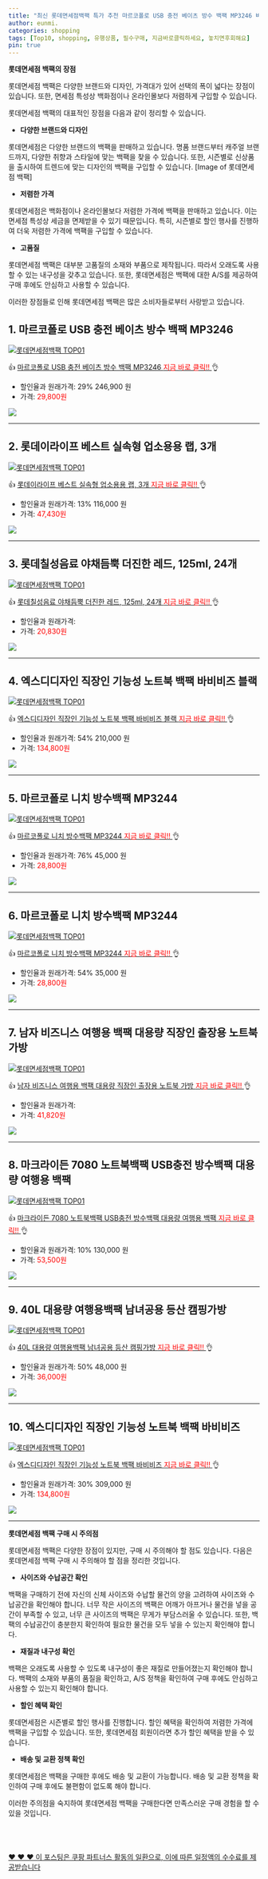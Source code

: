 ```yaml
---
title: "최신 롯데면세점백팩 특가 추천 마르코폴로 USB 충전 베이츠 방수 백팩 MP3246 비교 장점"
author: eunmi.
categories: shopping
tags: [Top10, shopping, 유행상품, 필수구매, 지금바로클릭하세요, 놓치면후회해요]
pin: true
---
```

**롯데면세점 백팩의 장점**

롯데면세점 백팩은 다양한 브랜드와 디자인, 가격대가 있어 선택의 폭이 넓다는 장점이 있습니다. 또한, 면세점 특성상 백화점이나 온라인몰보다 저렴하게 구입할 수 있습니다.

롯데면세점 백팩의 대표적인 장점을 다음과 같이 정리할 수 있습니다.

* **다양한 브랜드와 디자인**

롯데면세점은 다양한 브랜드의 백팩을 판매하고 있습니다. 명품 브랜드부터 캐주얼 브랜드까지, 다양한 취향과 스타일에 맞는 백팩을 찾을 수 있습니다. 또한, 시즌별로 신상품을 출시하여 트렌드에 맞는 디자인의 백팩을 구입할 수 있습니다.
[Image of 롯데면세점 백팩]

* **저렴한 가격**

롯데면세점은 백화점이나 온라인몰보다 저렴한 가격에 백팩을 판매하고 있습니다. 이는 면세점 특성상 세금을 면제받을 수 있기 때문입니다. 특히, 시즌별로 할인 행사를 진행하여 더욱 저렴한 가격에 백팩을 구입할 수 있습니다.

* **고품질**

롯데면세점 백팩은 대부분 고품질의 소재와 부품으로 제작됩니다. 따라서 오래도록 사용할 수 있는 내구성을 갖추고 있습니다. 또한, 롯데면세점은 백팩에 대한 A/S를 제공하여 구매 후에도 안심하고 사용할 수 있습니다.

이러한 장점들로 인해 롯데면세점 백팩은 많은 소비자들로부터 사랑받고 있습니다.

   

## 1. 마르코폴로 USB 충전 베이츠 방수 백팩 MP3246

[![롯데면세점백팩 TOP01](https://thumbnail10.coupangcdn.com/thumbnails/remote/230x230ex/image/retail/images/64258486351563-421b82a0-a0b8-4170-9504-fd319e1c99f3.jpg)](https://link.coupang.com/re/AFFSDP?lptag=AF3617701&subid=GithubCoopas&pageKey=4971557378&traceid=V0-153&itemId=6601017652&vendorItemId=73894942981)


👍 [마르코폴로 USB 충전 베이츠 방수 백팩 MP3246 <font color=red> 지금 바로 클릭!! </font> ](https://link.coupang.com/re/AFFSDP?lptag=AF3617701&subid=GithubCoopas&pageKey=4971557378&traceid=V0-153&itemId=6601017652&vendorItemId=73894942981) 👌 


- 할인율과 원래가격: 29%  246,900   원
- 가격: <span style='color:red'>29,800원</span>

[![](/discount_price.png)](https://link.coupang.com/re/AFFSDP?lptag=AF3617701&subid=GithubCoopas&pageKey=4971557378&traceid=V0-153&itemId=6601017652&vendorItemId=73894942981)

---


   

## 2. 롯데이라이프 베스트 실속형 업소용용 랩, 3개

[![롯데면세점백팩 TOP01](https://thumbnail9.coupangcdn.com/thumbnails/remote/230x230ex/image/retail/images/a0cfd2af-576d-47b3-b335-b9ebc5a64df64531226834137988574.png)](https://link.coupang.com/re/AFFSDP?lptag=AF3617701&subid=GithubCoopas&pageKey=6258272891&traceid=V0-153&itemId=19850510572&vendorItemId=86951717893)


👍 [롯데이라이프 베스트 실속형 업소용용 랩, 3개 <font color=red> 지금 바로 클릭!! </font> ](https://link.coupang.com/re/AFFSDP?lptag=AF3617701&subid=GithubCoopas&pageKey=6258272891&traceid=V0-153&itemId=19850510572&vendorItemId=86951717893) 👌 


- 할인율과 원래가격: 13%  116,000   원
- 가격: <span style='color:red'>47,430원</span>

[![](/discount_price.png)](https://link.coupang.com/re/AFFSDP?lptag=AF3617701&subid=GithubCoopas&pageKey=6258272891&traceid=V0-153&itemId=19850510572&vendorItemId=86951717893)

---


   

## 3. 롯데칠성음료 야채듬뿍 더진한 레드, 125ml, 24개

[![롯데면세점백팩 TOP01](https://thumbnail6.coupangcdn.com/thumbnails/remote/230x230ex/image/retail/images/4242474556218291-c5982a13-eb9b-4c13-86fd-8f1076d69a07.jpg)](https://link.coupang.com/re/AFFSDP?lptag=AF3617701&subid=GithubCoopas&pageKey=7414826961&traceid=V0-153&itemId=19220549735&vendorItemId=86875121062)


👍 [롯데칠성음료 야채듬뿍 더진한 레드, 125ml, 24개 <font color=red> 지금 바로 클릭!! </font> ](https://link.coupang.com/re/AFFSDP?lptag=AF3617701&subid=GithubCoopas&pageKey=7414826961&traceid=V0-153&itemId=19220549735&vendorItemId=86875121062) 👌 


- 할인율과 원래가격: 
- 가격: <span style='color:red'>20,830원</span>

[![](/discount_price.png)](https://link.coupang.com/re/AFFSDP?lptag=AF3617701&subid=GithubCoopas&pageKey=7414826961&traceid=V0-153&itemId=19220549735&vendorItemId=86875121062)

---


   

## 4. 엑스디디자인 직장인 기능성 노트북 백팩 바비비즈 블랙

[![롯데면세점백팩 TOP01](https://thumbnail9.coupangcdn.com/thumbnails/remote/230x230ex/image/vendor_inventory/378d/a459613b2b96a615cb304ba546f15a3c2b5bbb7525d583d2265286b37358.jpg)](https://link.coupang.com/re/AFFSDP?lptag=AF3617701&subid=GithubCoopas&pageKey=4774130404&traceid=V0-153&itemId=6097944334&vendorItemId=73394287120)


👍 [엑스디디자인 직장인 기능성 노트북 백팩 바비비즈 블랙 <font color=red> 지금 바로 클릭!! </font> ](https://link.coupang.com/re/AFFSDP?lptag=AF3617701&subid=GithubCoopas&pageKey=4774130404&traceid=V0-153&itemId=6097944334&vendorItemId=73394287120) 👌 


- 할인율과 원래가격: 54%  210,000   원
- 가격: <span style='color:red'>134,800원</span>

[![](/discount_price.png)](https://link.coupang.com/re/AFFSDP?lptag=AF3617701&subid=GithubCoopas&pageKey=4774130404&traceid=V0-153&itemId=6097944334&vendorItemId=73394287120)

---


   

## 5. 마르코폴로 니치 방수백팩 MP3244

[![롯데면세점백팩 TOP01](https://thumbnail6.coupangcdn.com/thumbnails/remote/230x230ex/image/rs_quotation_api/dkvee0fk/3dc71f1e5b75431eae24c3031abf42d5.jpg)](https://link.coupang.com/re/AFFSDP?lptag=AF3617701&subid=GithubCoopas&pageKey=4918553812&traceid=V0-153&itemId=6441037216&vendorItemId=73735706013)


👍 [마르코폴로 니치 방수백팩 MP3244 <font color=red> 지금 바로 클릭!! </font> ](https://link.coupang.com/re/AFFSDP?lptag=AF3617701&subid=GithubCoopas&pageKey=4918553812&traceid=V0-153&itemId=6441037216&vendorItemId=73735706013) 👌 


- 할인율과 원래가격: 76%  45,000   원
- 가격: <span style='color:red'>28,800원</span>

[![](/discount_price.png)](https://link.coupang.com/re/AFFSDP?lptag=AF3617701&subid=GithubCoopas&pageKey=4918553812&traceid=V0-153&itemId=6441037216&vendorItemId=73735706013)

---


   

## 6. 마르코폴로 니치 방수백팩 MP3244

[![롯데면세점백팩 TOP01](https://thumbnail10.coupangcdn.com/thumbnails/remote/230x230ex/image/retail/images/8346518336736-d63e74b2-5532-4f70-82a0-5ed79170e6cb.png)](https://link.coupang.com/re/AFFSDP?lptag=AF3617701&subid=GithubCoopas&pageKey=4918553812&traceid=V0-153&itemId=6441037231&vendorItemId=73735706031)


👍 [마르코폴로 니치 방수백팩 MP3244 <font color=red> 지금 바로 클릭!! </font> ](https://link.coupang.com/re/AFFSDP?lptag=AF3617701&subid=GithubCoopas&pageKey=4918553812&traceid=V0-153&itemId=6441037231&vendorItemId=73735706031) 👌 


- 할인율과 원래가격: 54%  35,000   원
- 가격: <span style='color:red'>28,800원</span>

[![](/discount_price.png)](https://link.coupang.com/re/AFFSDP?lptag=AF3617701&subid=GithubCoopas&pageKey=4918553812&traceid=V0-153&itemId=6441037231&vendorItemId=73735706031)

---


   

## 7. 남자 비즈니스 여행용 백팩 대용량 직장인 출장용 노트북 가방

[![롯데면세점백팩 TOP01](https://thumbnail7.coupangcdn.com/thumbnails/remote/230x230ex/image/vendor_inventory/2dca/3cb9b9ad8c859ccca049e0ca148ed6780034ea754d450141252811c244cf.jpg)](https://link.coupang.com/re/AFFSDP?lptag=AF3617701&subid=GithubCoopas&pageKey=6299603180&traceid=V0-153&itemId=13018914740&vendorItemId=80281954379)


👍 [남자 비즈니스 여행용 백팩 대용량 직장인 출장용 노트북 가방 <font color=red> 지금 바로 클릭!! </font> ](https://link.coupang.com/re/AFFSDP?lptag=AF3617701&subid=GithubCoopas&pageKey=6299603180&traceid=V0-153&itemId=13018914740&vendorItemId=80281954379) 👌 


- 할인율과 원래가격: 
- 가격: <span style='color:red'>41,820원</span>

[![](/discount_price.png)](https://link.coupang.com/re/AFFSDP?lptag=AF3617701&subid=GithubCoopas&pageKey=6299603180&traceid=V0-153&itemId=13018914740&vendorItemId=80281954379)

---


   

## 8. 마크라이든 7080 노트북백팩 USB충전 방수백팩 대용량 여행용 백팩

[![롯데면세점백팩 TOP01](https://thumbnail9.coupangcdn.com/thumbnails/remote/230x230ex/image/vendor_inventory/85ba/c6db5ccbd2c385ab6c540625ec0329cdd77f85ebfb9fe25e11226040dc13.jpg)](https://link.coupang.com/re/AFFSDP?lptag=AF3617701&subid=GithubCoopas&pageKey=6714253344&traceid=V0-153&itemId=15597363236&vendorItemId=5151404796)


👍 [마크라이든 7080 노트북백팩 USB충전 방수백팩 대용량 여행용 백팩 <font color=red> 지금 바로 클릭!! </font> ](https://link.coupang.com/re/AFFSDP?lptag=AF3617701&subid=GithubCoopas&pageKey=6714253344&traceid=V0-153&itemId=15597363236&vendorItemId=5151404796) 👌 


- 할인율과 원래가격: 10%  130,000   원
- 가격: <span style='color:red'>53,500원</span>

[![](/discount_price.png)](https://link.coupang.com/re/AFFSDP?lptag=AF3617701&subid=GithubCoopas&pageKey=6714253344&traceid=V0-153&itemId=15597363236&vendorItemId=5151404796)

---


   

## 9. 40L 대용량 여행용백팩 남녀공용 등산 캠핑가방

[![롯데면세점백팩 TOP01](https://thumbnail8.coupangcdn.com/thumbnails/remote/230x230ex/image/vendor_inventory/4d74/4876cc07ab35a7f895543da8f31d6baec77330006afabede0d2b6e32196d.jpg)](https://link.coupang.com/re/AFFSDP?lptag=AF3617701&subid=GithubCoopas&pageKey=6398115983&traceid=V0-153&itemId=13670200998&vendorItemId=80922252823)


👍 [40L 대용량 여행용백팩 남녀공용 등산 캠핑가방 <font color=red> 지금 바로 클릭!! </font> ](https://link.coupang.com/re/AFFSDP?lptag=AF3617701&subid=GithubCoopas&pageKey=6398115983&traceid=V0-153&itemId=13670200998&vendorItemId=80922252823) 👌 


- 할인율과 원래가격: 50%  48,000   원
- 가격: <span style='color:red'>36,000원</span>

[![](/discount_price.png)](https://link.coupang.com/re/AFFSDP?lptag=AF3617701&subid=GithubCoopas&pageKey=6398115983&traceid=V0-153&itemId=13670200998&vendorItemId=80922252823)

---


   

## 10. 엑스디디자인 직장인 기능성 노트북 백팩 바비비즈

[![롯데면세점백팩 TOP01](https://thumbnail8.coupangcdn.com/thumbnails/remote/230x230ex/image/vendor_inventory/9eac/39b070a1e1a1a4d99aa41515d908171a9c2c6a536313aa508c0787bc2865.png)](https://link.coupang.com/re/AFFSDP?lptag=AF3617701&subid=GithubCoopas&pageKey=6084708440&traceid=V0-153&itemId=11300870543&vendorItemId=76150073606)


👍 [엑스디디자인 직장인 기능성 노트북 백팩 바비비즈 <font color=red> 지금 바로 클릭!! </font> ](https://link.coupang.com/re/AFFSDP?lptag=AF3617701&subid=GithubCoopas&pageKey=6084708440&traceid=V0-153&itemId=11300870543&vendorItemId=76150073606) 👌 


- 할인율과 원래가격: 30%  309,000   원
- 가격: <span style='color:red'>134,800원</span>

[![](/discount_price.png)](https://link.coupang.com/re/AFFSDP?lptag=AF3617701&subid=GithubCoopas&pageKey=6084708440&traceid=V0-153&itemId=11300870543&vendorItemId=76150073606)

---
**롯데면세점 백팩 구매 시 주의점**

롯데면세점 백팩은 다양한 장점이 있지만, 구매 시 주의해야 할 점도 있습니다. 다음은 롯데면세점 백팩 구매 시 주의해야 할 점을 정리한 것입니다.

* **사이즈와 수납공간 확인**

백팩을 구매하기 전에 자신의 신체 사이즈와 수납할 물건의 양을 고려하여 사이즈와 수납공간을 확인해야 합니다. 너무 작은 사이즈의 백팩은 어깨가 아프거나 물건을 넣을 공간이 부족할 수 있고, 너무 큰 사이즈의 백팩은 무게가 부담스러울 수 있습니다. 또한, 백팩의 수납공간이 충분한지 확인하여 필요한 물건을 모두 넣을 수 있는지 확인해야 합니다.

* **재질과 내구성 확인**

백팩은 오래도록 사용할 수 있도록 내구성이 좋은 재질로 만들어졌는지 확인해야 합니다. 백팩의 소재와 부품의 품질을 확인하고, A/S 정책을 확인하여 구매 후에도 안심하고 사용할 수 있는지 확인해야 합니다.

* **할인 혜택 확인**

롯데면세점은 시즌별로 할인 행사를 진행합니다. 할인 혜택을 확인하여 저렴한 가격에 백팩을 구입할 수 있습니다. 또한, 롯데면세점 회원이라면 추가 할인 혜택을 받을 수 있습니다.

* **배송 및 교환 정책 확인**

롯데면세점은 백팩을 구매한 후에도 배송 및 교환이 가능합니다. 배송 및 교환 정책을 확인하여 구매 후에도 불편함이 없도록 해야 합니다.

이러한 주의점을 숙지하여 롯데면세점 백팩을 구매한다면 만족스러운 구매 경험을 할 수 있을 것입니다.<br><br><br><br><br> [ ❤ ❤ ❤ 이 포스팅은 쿠팡 파트너스 활동의 일환으로, 이에 따른 일정액의 수수료를 제공받습니다](https://link.coupang.com/a/bcEFyh)